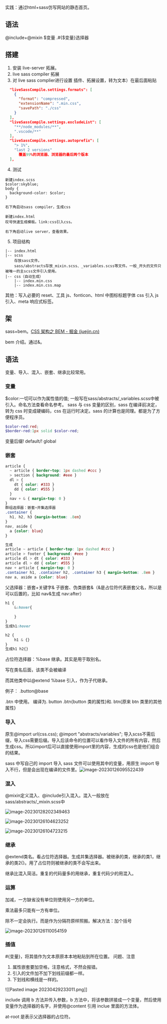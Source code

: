 实践：通过html+sass仿写网站的静态首页。

## 语法
@include+@mixin 
$变量
.#{$变量}选择器

## 搭建
1. 安装 live-server 拓展。
2. live sass compiler 拓展
3. 对 live sass complier进行设置
插件、拓展设置，转为文本）在最后面粘贴
``` json
  "liveSassCompile.settings.formats": [
    {
      "format": "compressed",
      "extensionName": ".min.css",
      "savePath": "./css"
    }
  ],
  "liveSassCompile.settings.excludeList": [
    "**/node_modules/**",
    ".vscode/**"
  ],
  "liveSassCompile.settings.autoprefix": [
    "> 1%",
    "last 2 versions"
      覆盖99%的浏览器、浏览器的最后两个版本
  ],
```
4. 测试
```
新建index.scss
$color:skyblue;
body {
  background-color: $color;
}

右下角启动sass compiler，生成css

新建index.html
叹号快速生成模板。link:css引入css。

右下角启动live server，查看效果。
```
5. 项目结构
```
|-- index.html
|-- scss 
	存放sass文件。
	sass/abstracts存放_mixin.scss、_variables.scss等文件。一般_开头的文件只被唯一的主scss文件引入使用。
|-- css（自动生成）
	|-- index.min.css
	|-- index.min.css.map
```
其他：写入必要的 reset、工具 js、fonticon、html 中图标标题字体 css 引入 js 引入、meta 响应式标签。

## 架
sass+bem。[CSS 架构之 BEM - 掘金 (juejin.cn)](https://juejin.cn/post/7021461539236347940)

bem 介绍。通过&。

## 语法
变量、导入、混入、嵌套、继承比较常用。

### 变量
$color:一切可以作为属性值的值;
一般写在sass/abstracts/_variables.scss中被引入。命名方法查看命名参考。
sass 与 css 变量的区别，sass 在编译前决定，转为 css 时变成硬编码，css 在运行时决定。sass 的计算也是同理。都是为了方便程序员。
``` scss
$color-red:red;
$border-red:1px solid $color-red;
```
变量后缀! default/! global

### 嵌套
``` scss
article {
  ~ article { border-top: 1px dashed #ccc }
  > section { background: #eee }
  dl > {
    dt { color: #333 }
    dd { color: #555 }
  }
  nav + & { margin-top: 0 }
}
群组选择器：嵌套+并集选择器
.container {
  h1, h2, h3 {margin-bottom: .8em}
}
nav, aside {
  a {color: blue}
}

生成
article ~ article { border-top: 1px dashed #ccc }
article > footer { background: #eee }
article dl > dt { color: #333 }
article dl > dd { color: #555 }
nav + article { margin-top: 0 }
.container h1, .container h2, .container h3 { margin-bottom: .8em }
nav a, aside a {color: blue}
```

父选择器：嵌套+关键字&
子嵌套、伪类嵌套&（&是占位符代表嵌套父名，所以是可以后置的，比如 nav&生成 nav:after）
``` scss
h1 {
    &:hover{
        
    }
}
生成h1:hover

h2 {
    h1 & {}
}
生成h1 h2{}
```

占位符选择器：%base 继承。其实是用于取别名。

写在类名后面，该类不会被编译

而其他类中以@extend %base 引入，作为子代继承。

例子：
.button@base

.btn 中使用。
编译为. button .btn{button 类的属性}和. btn{原来 btn 类里的其他属性}

### 导入
原生@import url(css.css);
@import "abstracts/variables";
导入scss不需后缀，导入css需要后缀。导入后该命令的位置可以看作导入文件的所有内容，然后生成css。所以import后可以直接使用import里的内容，生成的css也是他们组合的结果。

sass 中写自己的 import 导入 sass 文件可以使用其中的变量，用原生 import 导入不行，但是会出现在编译的文件里。![image-20230126095522439](D:\tplmydata\tplmydoc\文档图片\image-20230126095522439.png)

### 混入
@mixin定义混入、@include引入混入。混入一般放在sass/abstracts/_mixin.scss中

![image-20230128202349463](D:\tplmydata\tplmydoc\文档图片\image-20230128202349463.png)

![image-20230126104623252](D:\tplmydata\tplmydoc\文档图片\image-20230126104623252.png)

![image-20230126104723215](D:\tplmydata\tplmydoc\文档图片\image-20230126104723215.png)

### 继承
@extend类名。看占位符选择器。生成并集选择器。被继承的类，继承的类1，继承的类2{}。用了占位符则被继承的类不会写出来。

继承比混入简洁。重复的代码量多的用继承，重复代码少的用混入。

### 运算
加减，一方缺省没有单位则使用另一方的单位。

乘法最多只能有一方有单位。

除不一定会执行。而是作为分隔符原样照搬。解决方法：加个括号

![image-20230126110054159](D:\tplmydata\tplmydoc\文档图片\image-20230126110054159.png)

### 插值

#{变量}，将其值作为文本原原本本地粘贴到所在位置。
问题、注意
1. 属性嵌套要加空格，注意格式，不然会报错。
2. 引入的文件加不加下划线前缀都一样。
3. 下划线和横线是一样的。

![[Pasted image 20230429233011.png]]

include 调用 b 方法并传入参数，b 方法中，将该参数拼接成一个变量，然后使用变量作为选择器的名字，并使用@content 引用 inclue 里面的方法体。

at-root 是表示父选择器的占位符。